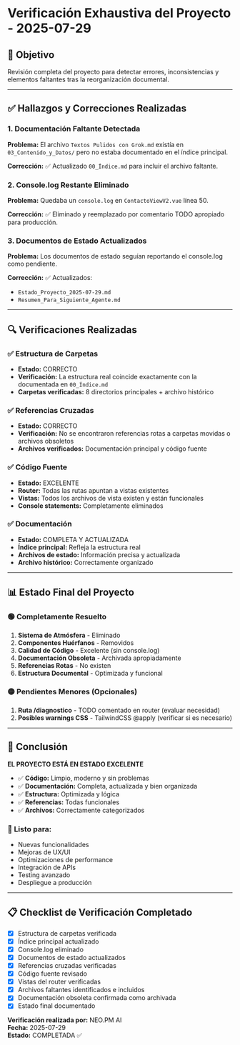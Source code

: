 # Verificación Exhaustiva del Proyecto - 2025-07-29

## 🎯 Objetivo
Revisión completa del proyecto para detectar errores, inconsistencias y elementos faltantes tras la reorganización documental.

---

## ✅ Hallazgos y Correcciones Realizadas

### 1. **Documentación Faltante Detectada**
**Problema:** El archivo `Textos Pulidos con Grok.md` existía en `03_Contenido_y_Datos/` pero no estaba documentado en el índice principal.

**Corrección:** ✅ Actualizado `00_Índice.md` para incluir el archivo faltante.

### 2. **Console.log Restante Eliminado**
**Problema:** Quedaba un `console.log` en `ContactoViewV2.vue` línea 50.

**Corrección:** ✅ Eliminado y reemplazado por comentario TODO apropiado para producción.

### 3. **Documentos de Estado Actualizados**
**Problema:** Los documentos de estado seguían reportando el console.log como pendiente.

**Corrección:** ✅ Actualizados:
- `Estado_Proyecto_2025-07-29.md`
- `Resumen_Para_Siguiente_Agente.md`

---

## 🔍 Verificaciones Realizadas

### ✅ Estructura de Carpetas
- **Estado:** CORRECTO
- **Verificación:** La estructura real coincide exactamente con la documentada en `00_Índice.md`
- **Carpetas verificadas:** 8 directorios principales + archivo histórico

### ✅ Referencias Cruzadas
- **Estado:** CORRECTO
- **Verificación:** No se encontraron referencias rotas a carpetas movidas o archivos obsoletos
- **Archivos verificados:** Documentación principal y código fuente

### ✅ Código Fuente
- **Estado:** EXCELENTE
- **Router:** Todas las rutas apuntan a vistas existentes
- **Vistas:** Todos los archivos de vista existen y están funcionales
- **Console statements:** Completamente eliminados

### ✅ Documentación
- **Estado:** COMPLETA Y ACTUALIZADA
- **Índice principal:** Refleja la estructura real
- **Archivos de estado:** Información precisa y actualizada
- **Archivo histórico:** Correctamente organizado

---

## 📊 Estado Final del Proyecto

### 🟢 Completamente Resuelto
1. **Sistema de Atmósfera** - Eliminado
2. **Componentes Huérfanos** - Removidos
3. **Calidad de Código** - Excelente (sin console.log)
4. **Documentación Obsoleta** - Archivada apropiadamente
5. **Referencias Rotas** - No existen
6. **Estructura Documental** - Optimizada y funcional

### 🟡 Pendientes Menores (Opcionales)
1. **Ruta /diagnostico** - TODO comentado en router (evaluar necesidad)
2. **Posibles warnings CSS** - TailwindCSS @apply (verificar si es necesario)

---

## 🎉 Conclusión

**EL PROYECTO ESTÁ EN ESTADO EXCELENTE**

- ✅ **Código:** Limpio, moderno y sin problemas
- ✅ **Documentación:** Completa, actualizada y bien organizada
- ✅ **Estructura:** Optimizada y lógica
- ✅ **Referencias:** Todas funcionales
- ✅ **Archivos:** Correctamente categorizados

### 🚀 Listo para:
- Nuevas funcionalidades
- Mejoras de UX/UI
- Optimizaciones de performance
- Integración de APIs
- Testing avanzado
- Despliegue a producción

---

## 📋 Checklist de Verificación Completado

- [x] Estructura de carpetas verificada
- [x] Índice principal actualizado
- [x] Console.log eliminado
- [x] Documentos de estado actualizados
- [x] Referencias cruzadas verificadas
- [x] Código fuente revisado
- [x] Vistas del router verificadas
- [x] Archivos faltantes identificados e incluidos
- [x] Documentación obsoleta confirmada como archivada
- [x] Estado final documentado

**Verificación realizada por:** NEO.PM AI  
**Fecha:** 2025-07-29  
**Estado:** COMPLETADA ✅
